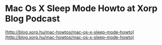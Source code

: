 <!--
id: 77263529
link: http://tumblr.atmos.org/post/77263529/mac-os-x-sleep-mode-howto-at-xorp-blog-podcast
slug: mac-os-x-sleep-mode-howto-at-xorp-blog-podcast
date: Tue Feb 10 2009 12:56:35 GMT-0800 (PST)
publish: 2009-02-010
tags: 
title:   Mac Os X Sleep Mode Howto at  Xorp Blog Podcast
-->


  Mac Os X Sleep Mode Howto at  Xorp Blog Podcast
=================================================

[http://blog.xorp.hu/mac-howtos/mac-os-x-sleep-mode-howto](http://blog.xorp.hu/mac-howtos/mac-os-x-sleep-mode-howto)

